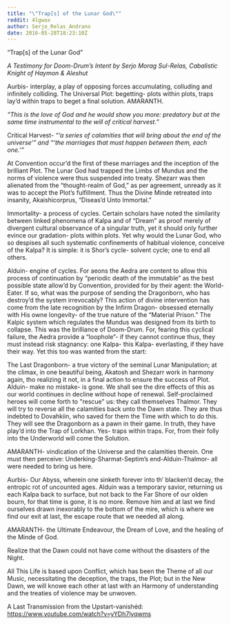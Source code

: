 ```yaml
---
title: "\"Trap[s] of the Lunar God\""
reddit: 4lgwox
author: Serjo_Relas_Andrano
date: 2016-05-28T18:23:10Z
---
```


“Trap[s] of the Lunar God”

*A Testimony for Doom-Drum’s Intent by Serjo Morag Sul-Relas, Cabalistic Knight of Haymon &amp; Aleshut*

Aurbis- interplay, a play of opposing forces accumulating, colluding and infinitely colliding. The Universal Plot: begetting- plots within plots, traps lay’d within traps to beget a final solution. AMARANTH.

*“This is the love of God and he would show you more: predatory but at the same time instrumental to the will of critical harvest.”*

Critical Harvest- *“‘a series of calamities that will bring about the end of the universe’” and “‘the marriages that must happen between them, each one.’”*

At Convention occur’d the first of these marriages and the inception of the brilliant Plot. The Lunar God had trapped the Limbs of Mundus and the norms of violence were thus suspended into treaty. Shezarr was then alienated from the “thought-realm of God,” as per agreement, unready as it was to accept the Plot’s fulfillment. Thus the Divine Minde retreated into insanity, Akaishicorprus, “Diseas’d Unto Immortal.”

Immortality- a process of cycles. Certain scholars have noted the similarity between linked phenomena of Kalpa and of “Dream” as proof merely of divergent cultural observance of a singular truth, yet it should only further evince our gradation- plots within plots. Yet why would the Lunar God, who so despises all such systematic confinements of habitual violence, conceive of the Kalpa? It is simple: it is Shor’s cycle- solvent cycle; one to end all others.

Alduin- engine of cycles. For aeons the Aedra are content to allow this process of continuation by “periodic death of the immutable” as the best possible state allow’d by Convention, provided for by their agent: the World-Eater. If so, what was the purpose of sending the Dragonborn, who has destroy’d the system irrevocably? This action of divine intervention has come from the late recognition by the Infirm Dragon- obsessed eternally with His owne longevity- of the true nature of the “Material Prison.” The Kalpic system which regulates the Mundus was designed from its birth to collapse. This was the brilliance of Doom-Drum. For, fearing this cyclical failure, the Aedra provide a “loophole”- if they cannot continue thus, they must instead risk stagnancy: one Kalpa- this Kalpa- everlasting, if they have their way. Yet this too was wanted from the start:

The Last Dragonborn- a true victory of the seminal Lunar Manipulation; at the climax, in one beautiful being, Akatosh and Shezarr work in harmony again, tho realizing it not, in a final action to ensure the success of Plot. Alduin- make no mistake- is gone. We shall see the dire effects of this as our world continues in decline without hope of renewal. Self-proclaimed heroes will come forth to "rescue" us: they call themselves Thalmor. They will try to reverse all the calamities back unto the Dawn state. They are thus indebted to Dovahkiin, who saved for them the Time with which to do this. They will see the Dragonborn as a pawn in their game. In truth, they have play’d into the Trap of Lorkhan. Yes- traps within traps. For, from their folly into the Underworld will come the Solution.

AMARANTH- vindication of the Universe and the calamities therein. One must then perceive: Underking-Sharmat-Septim’s end-Alduin-Thalmor- all were needed to bring us here.

Aurbis- Our Abyss, wherein one sinketh forever into th’ blacken’d decay, the entropic rot of uncounted ages. Alduin was a temporary savior, returning us each Kalpa back to surface, but not back to the Far Shore of our olden bourn, for that time is gone, it is no more. Remove him and at last we find ourselves drawn inexorably to the bottom of the mire, which is where we find our exit at last, the escape route that we needed all along.

AMARANTH- the Ultimate Endeavour, the Dream of Love, and the healing of the Minde of God.

Realize that the Dawn could not have come without the disasters of the Night.

All This Life is based upon Conflict, which has been the Theme of all our Music, necessitating the deception, the traps, the Plot; but in the New Dawn, we will knowe each other at last with an Harmony of understanding and the treaties of violence may be unwoven.

A Last Transmission from the Upstart-vanishéd:
https://www.youtube.com/watch?v=yYDh7lyqwms
